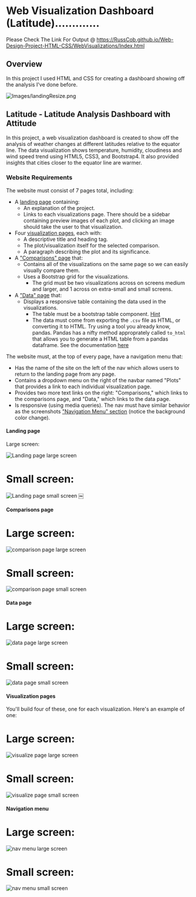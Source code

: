 # Web Visualization Dashboard (Latitude).............

Please Check The Link For Output @ https://RussCob.github.io/Web-Design-Project-HTML-CSS/WebVisualizations/Index.html

## Overview

In this project I used HTML and CSS for creating a dashboard showing off the analysis I've done before.

![Images/landingResize.png](Images/landingResize.png)

## Latitude - Latitude Analysis Dashboard with Attitude

In this project, a web visualization dashboard is created to show off the analysis of weather changes at different latitudes relative to the equator line. The data visualization shows temperature, humidity, cloudiness and wind speed trend using HTML5, CSS3, and Bootstrap4. It also provided insights that cities closer to the equator line are warmer.

### Website Requirements

The website must consist of 7 pages total, including:

* A [landing page](#landing-page) containing:
  * An explanation of the project.
  * Links to each visualizations page. There should be a sidebar containing preview images of each plot, and clicking an image should take the user to that visualization.
* Four [visualization pages](#visualization-pages), each with:
  * A descriptive title and heading tag.
  * The plot/visualization itself for the selected comparison.
  * A paragraph describing the plot and its significance.
* A ["Comparisons" page](#comparisons-page) that:
  * Contains all of the visualizations on the same page so we can easily visually compare them.
  * Uses a Bootstrap grid for the visualizations.
    * The grid must be two visualizations across on screens medium and larger, and 1 across on extra-small and small screens.
* A ["Data" page](#data-page) that:
  * Displays a responsive table containing the data used in the visualizations.
    * The table must be a bootstrap table component. [Hint](https://getbootstrap.com/docs/4.3/content/tables/#responsive-tables)
    * The data must come from exporting the `.csv` file as HTML, or converting it to HTML. Try using a tool you already know, pandas. Pandas has a nifty method approprately called `to_html` that allows you to generate a HTML table from a pandas dataframe. See the documentation [here](https://pandas.pydata.org/pandas-docs/version/0.17.0/generated/pandas.DataFrame.to_html.html)

The website must, at the top of every page, have a navigation menu that:

* Has the name of the site on the left of the nav which allows users to return to the landing page from any page.
* Contains a dropdown menu on the right of the navbar named "Plots" that provides a link to each individual visualization page.
* Provides two more text links on the right: "Comparisons," which links to the comparisons page, and "Data," which links to the data page.
* Is responsive (using media queries). The nav must have similar behavior as the screenshots ["Navigation Menu" section](#navigation-menu) (notice the background color change).

#### <a id="landing-page"></a>Landing page

Large screen:

![Landing page large screen](Images/landingResize.png)

# Small screen:

![Landing page small screen](Images/landing-sm.png)
￼

#### <a id="comparisons-page"></a>Comparisons page

# Large screen:

![comparison page large screen](Images/comparison-lg.png)

# Small screen:

![comparison page small screen](Images/comparison-sm.png)

#### <a id="data-page"></a>Data page

# Large screen:

![data page large screen](Images/data-lg.png)


# Small screen:

![data page small screen](Images/data-sm.png)

#### <a id="visualization-pages"></a>Visualization pages

You'll build four of these, one for each visualization. Here's an example of one:

# Large screen:

![visualize page large screen](Images/visualize-lg.png)

# Small screen:

![visualize page small screen](Images/visualize-sm.png)

#### <a id="navigation-menu"></a>Navigation menu

# Large screen:
![nav menu large screen](Images/nav-lg.png)

 # Small screen:
![nav menu small screen](Images/nav-sm.png)
